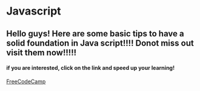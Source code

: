 # Javascript
<h2>Hello guys!  Here are some basic tips to have a solid foundation in Java script!!!! Donot miss out visit them now!!!!! </h2>
<h4>if you are interested, click on the link and speed up your learning!</h4><a href="https://www.freecodecamp.org/learn/javascript-algorithms-and-data-structures/">FreeCodeCamp</a>
